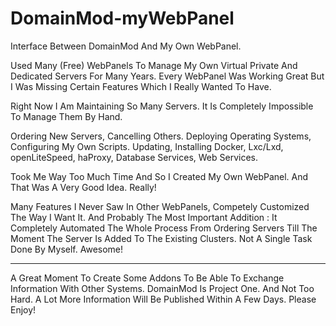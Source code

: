 # DomainMod-myWebPanel
Interface Between DomainMod And My Own WebPanel.

Used Many (Free) WebPanels To Manage My Own Virtual Private And Dedicated Servers For Many Years. 
Every WebPanel Was Working Great But I Was Missing Certain Features Which I Really Wanted To Have.

Right Now I Am Maintaining So Many Servers. It Is Completely Impossible To Manage Them By Hand.

Ordering New Servers, Cancelling Others. Deploying Operating Systems, Configuring My Own Scripts.
Updating, Installing Docker, Lxc/Lxd, openLiteSpeed, haProxy, Database Services, Web Services.

Took Me Way Too Much Time And So I Created My Own WebPanel. And That Was A Very Good Idea. Really!

Many Features I Never Saw In Other WebPanels, Competely Customized The Way I Want It. And Probably
The Most Important Addition : It Completely Automated The Whole Process From Ordering Servers Till
The Moment The Server Is Added To The Existing Clusters. Not A Single Task Done By Myself. Awesome!

---------------------------------------------------------------------------------------------------------

A Great Moment To Create Some Addons To Be Able To Exchange Information With Other Systems. DomainMod
Is Project One. And Not Too Hard. A Lot More Information Will Be Published Within A Few Days. Please Enjoy!
